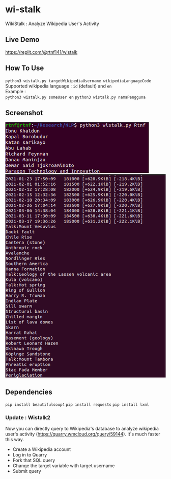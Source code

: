 # wi-stalk
WikiStalk : Analyze Wikipedia User's Activity

## Live Demo
https://replit.com/@rtnf141/wistalk

## How To Use
`python3 wistalk.py targetWikipediaUsername wikipediaLanguageCode`\
Supported wikipedia language : `id` (default) and `en` \
Example : \
`python3 wistalk.py someUser en`
`python3 wistalk.py namaPengguna`


## Screenshot
![Screenshot2](https://github.com/altilunium/wistalk/blob/main/Screenshot%20from%202021-03-20%2021-39-21.png?raw=true)
![Screenshot3](https://github.com/altilunium/wistalk/blob/main/Screenshot%20from%202021-03-20%2021-46-34.png?raw=true)

## Dependencies
`pip install beautifulsoup4`
`pip install requests`
`pip install lxml`


### Update : Wistalk2
Now you can directly query to Wikipedia's database to analyze wikipedia user's activity (https://quarry.wmcloud.org/query/59144). It's much faster this way.
* Create a Wikipedia account
* Log in to Quarry
* Fork that SQL query
* Change the target variable with target username
* Submit query
